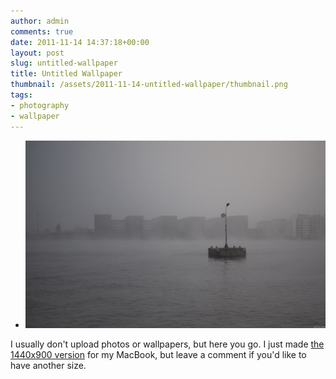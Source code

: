 ```yaml
---
author: admin
comments: true
date: 2011-11-14 14:37:18+00:00
layout: post
slug: untitled-wallpaper
title: Untitled Wallpaper
thumbnail: /assets/2011-11-14-untitled-wallpaper/thumbnail.png
tags:
- photography
- wallpaper
---
```


* ![](/assets/2011-11-14-untitled-wallpaper/mist-op-het-ij.png)

I usually don't upload photos or wallpapers, but here you go. I just made [the 1440x900 version](/assets/2011-11-14-untitled-wallpaper/mist-op-het-ij.png) for my MacBook, but leave a comment if you'd like to have another size.
